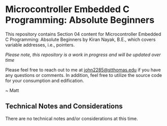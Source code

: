 
# Microcontroller Embedded C Programming: Absolute Beginners

This repository contains Section 04 content for Microcontroller
Embedded C Programming: Absolute Beginners by Kiran Nayak, B.E.,
which covers variable addresses, i.e., pointers.

<i>Please note, this repository is a work in progress and will
be updated over time</i>

Please feel free to reach out to me at john2285@stthomas.edu
if you have any questions or comments. In addition, feel free
to utilize the source code for your consumption and edification.

~ Matt

Technical Notes and Considerations
-----------------------------------------------------------------

There are no technical notes and/or considerations at this time.



